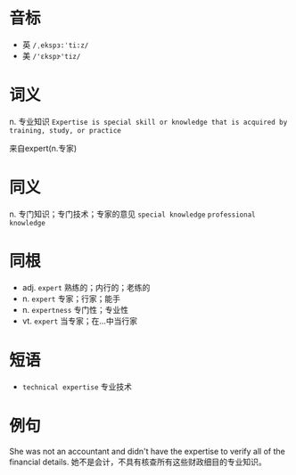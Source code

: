 # 音标

- 英 `/ˌekspɜ:ˈti:z/`
- 美 `/'ɛkspɝ'tiz/`

# 词义

n. 专业知识
`Expertise is special skill or knowledge that is acquired by training, study, or practice`



来自expert(n.专家)

# 同义

n. 专门知识；专门技术；专家的意见
`special knowledge` `professional knowledge`

# 同根

- adj. `expert` 熟练的；内行的；老练的
- n. `expert` 专家；行家；能手
- n. `expertness` 专门性；专业性
- vt. `expert` 当专家；在…中当行家

# 短语

- `technical expertise` 专业技术

# 例句

She was not an accountant and didn't have the expertise to verify all of the financial details.
她不是会计，不具有核查所有这些财政细目的专业知识。


